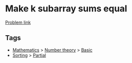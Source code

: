 # Make k subarray sums equal

[Problem link](https://leetcode.com/problems/make-k-subarray-sums-equal/)

## Tags

* [Mathematics](/README.md#Mathematics) > [Number theory](/README.md#Mathematics-Number_theory) > [Basic](/README.md#Mathematics-Number_theory-Basic)
* [Sorting](/README.md#Sorting) > [Partial](/README.md#Sorting-Partial)
